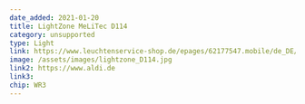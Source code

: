 ```yaml
---
date_added: 2021-01-20
title: LightZone MeLiTec D114
category: unsupported
type: Light
link: https://www.leuchtenservice-shop.de/epages/62177547.mobile/de_DE/?ObjectID=177508149
image: /assets/images/lightzone_D114.jpg
link2: https://www.aldi.de
link3: 
chip: WR3
---
```

